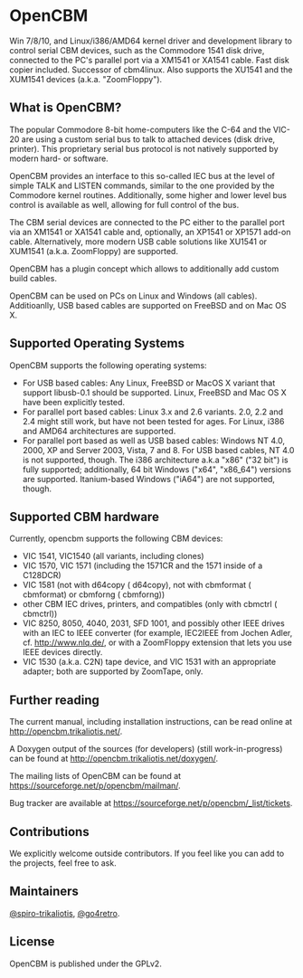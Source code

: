 # OpenCBM
Win 7/8/10, and Linux/i386/AMD64 kernel driver and development library to control serial CBM devices, such as the Commodore 1541 disk drive, connected to the PC's parallel port via a XM1541 or XA1541 cable. Fast disk copier included. Successor of cbm4linux. Also supports the XU1541 and the XUM1541 devices (a.k.a. "ZoomFloppy").

## What is OpenCBM?

The popular Commodore 8-bit home-computers like the C-64 and the VIC-20 are using a custom serial bus to talk to attached devices (disk drive, printer). This proprietary serial bus protocol is not natively supported by modern hard- or software.

OpenCBM provides an interface to this so-called IEC bus at the level of simple TALK and LISTEN commands, similar to the one provided by the Commodore kernel routines. Additionally, some higher and lower level bus control is available as well, allowing for full control of the bus.

The CBM serial devices are connected to the PC either to the parallel port via an XM1541 or XA1541 cable and, optionally, an XP1541 or XP1571 add-on cable. Alternatively, more modern USB cable solutions like XU1541 or XUM1541 (a.k.a. ZoomFloppy) are supported.

OpenCBM has a plugin concept which allows to additionally add custom build cables.

OpenCBM can be used on PCs on Linux and Windows (all cables). Additioanlly, USB based cables are supported on FreeBSD and on Mac OS X.

## Supported Operating Systems

OpenCBM supports the following operating systems:

* For USB based cables: Any Linux, FreeBSD or MacOS X variant that support libusb-0.1 should be supported. Linux, FreeBSD and Mac OS X have been explicitly tested.
* For parallel port based cables: Linux 3.x and 2.6 variants. 2.0, 2.2 and 2.4 might still work, but have not been tested for ages. For Linux, i386 and AMD64 architectures are supported.
* For parallel port based as well as USB based cables: Windows NT 4.0, 2000, XP and Server 2003, Vista, 7 and 8. For USB based cables, NT 4.0 is not supported, though. The i386 architecture a.k.a "x86" ("32 bit") is fully supported; additionally, 64 bit Windows ("x64", "x86_64") versions are supported. Itanium-based Windows ("iA64") are not supported, though.

##  Supported CBM hardware

Currently, opencbm supports the following CBM devices:

* VIC 1541, VIC1540 (all variants, including clones)
* VIC 1570, VIC 1571 (including the 1571CR and the 1571 inside of a C128DCR)
* VIC 1581 (not with d64copy ( d64copy), not with cbmformat ( cbmformat) or cbmforng ( cbmforng))
* other CBM IEC drives, printers, and compatibles (only with cbmctrl ( cbmctrl))
* VIC 8250, 8050, 4040, 2031, SFD 1001, and possibly other IEEE drives with an IEC to IEEE converter (for example, IEC2IEEE from Jochen Adler, cf. http://www.nlq.de/, or with a ZoomFloppy extension that lets you use IEEE devices directly.
* VIC 1530 (a.k.a. C2N) tape device, and VIC 1531 with an appropriate adapter; both are supported by ZoomTape, only.

## Further reading

The current manual, including installation instructions, can be read online at http://opencbm.trikaliotis.net/.

A Doxygen output of the sources (for developers) (still work-in-progress) can be found at http://opencbm.trikaliotis.net/doxygen/.

The mailing lists of OpenCBM can be found at https://sourceforge.net/p/opencbm/mailman/.

Bug tracker are available at https://sourceforge.net/p/opencbm/_list/tickets.

## Contributions

We explicitly welcome outside contributors. If you feel like you can add to the projects, feel free to ask.


## Maintainers

[@spiro-trikaliotis](https://github.com/spiro-trikaliotis),
[@go4retro](https://github.com/go4retro).

## License

OpenCBM is published under the GPLv2.
